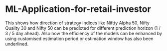 # ML-Application-for-retail-investor
This shows how direction of strategy indices like Niftty Alpha 50, Nifty Quality 30 and Nifty 50 can be predicted for different prediction horizon (1 / 3 / 5 day ahead). Also how the efficiency of the models can be enhanced by using customised estimation period or estimation window has also been underlined.   
